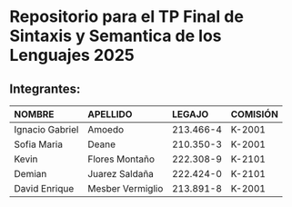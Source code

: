 # Repositorio para el TP Final de Sintaxis y Semantica de los Lenguajes 2025

## Integrantes: 
| NOMBRE | APELLIDO | LEGAJO | COMISIÓN |
| :--- | :--- | :--- | :--- |
| Ignacio Gabriel | Amoedo | 213.466-4 | K-2001 |
| Sofia Maria | Deane | 210.350-3 | K-2001 |
| Kevin | Flores Montaño | 222.308-9 | K-2101 |
| Demian | Juarez Saldaña | 222.424-0 | K-2101 |
| David Enrique | Mesber Vermiglio | 213.891-8 | K-2001 |

